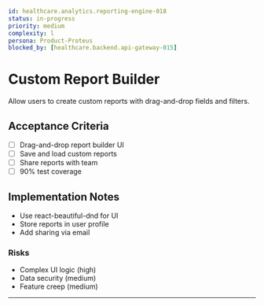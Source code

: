 ```yaml
id: healthcare.analytics.reporting-engine-018
status: in-progress
priority: medium
complexity: l
persona: Product-Proteus
blocked_by: [healthcare.backend.api-gateway-015]
```

# Custom Report Builder

Allow users to create custom reports with drag-and-drop fields and filters.

## Acceptance Criteria

- [ ] Drag-and-drop report builder UI
- [ ] Save and load custom reports
- [ ] Share reports with team
- [ ] 90% test coverage

## Implementation Notes

- Use react-beautiful-dnd for UI
- Store reports in user profile
- Add sharing via email

### Risks

- Complex UI logic (high)
- Data security (medium)
- Feature creep (medium)

---
